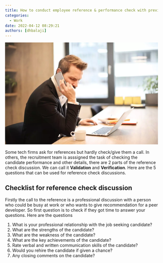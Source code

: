 ```yaml
---
title: How to conduct employee reference & performance check with previous boss?
categories:
  - Work
date: 2022-04-12 08:29:21
authors: [dhbalaji]
---
```


![Some alt text](./assets/reference-check.webp)

Some tech firms ask for references but hardly check/give them a call. In others, the recruitment team is asssigned the task of checking the candidate performance and other details, there are 2 parts of the reference check discussion. We can call it **Validation** and **Verification**. Here are the 5 questions that can be used for reference check discussions.

<!-- truncate -->
 
## Checklist for reference check discussion

Firstly the call to the reference is a professional discussion with a person who could be busy at work or who wants to give recommendation for a peer developer. So first question is to check if they got time to answer your questions. Here are the questions

1. What is your professional relationship with the job seeking candidate?
2. What are the strengths of the candidate?
3. What are the weakness of the candidate?
4. What are the key achievements of the candidate?
5. Rate verbal and written communication skills of the candidate?
6. Would you rehire the candidate if given a chance?
7. Any closing comments on the candidate?

